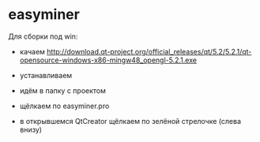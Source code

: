 easyminer
=========

Для сборки под win:

- качаем
http://download.qt-project.org/official_releases/qt/5.2/5.2.1/qt-opensource-windows-x86-mingw48_opengl-5.2.1.exe

- устанавливаем
- идём в папку с проектом
- щёлкаем по easyminer.pro
- в открывшемся QtCreator щёлкаем по зелёной стрелочке (слева внизу)
